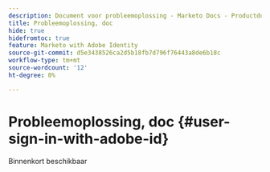 ```yaml
---
description: Document voor probleemoplossing - Marketo Docs - Productdocumentatie
title: Probleemoplossing, doc
hide: true
hidefromtoc: true
feature: Marketo with Adobe Identity
source-git-commit: d5e3438526ca2d5b18fb7d796f76443a8de6b18c
workflow-type: tm+mt
source-wordcount: '12'
ht-degree: 0%

---
```


# Probleemoplossing, doc {#user-sign-in-with-adobe-id}

Binnenkort beschikbaar
